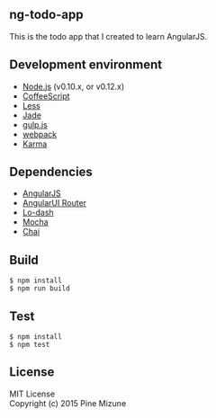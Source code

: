 ng-todo-app
-----------

This is the todo app that I created to learn AngularJS.

## Development environment

 - [Node.js](https://nodejs.org/) (v0.10.x, or v0.12.x)
 - [CoffeeScript](http://coffeescript.org/)
 - [Less](http://lesscss.org/)
 - [Jade](http://jade-lang.com/)
 - [gulp.js](http://gulpjs.com/)
 - [webpack](http://webpack.github.io/)
 - [Karma](http://karma-runner.github.io/)


## Dependencies

 - [AngularJS](https://angularjs.org/)
 - [AngularUI Router](https://github.com/angular-ui/ui-router)
 - [Lo-dash](https://lodash.com/)
 - [Mocha](http://mochajs.org/)
 - [Chai](http://chaijs.com/)


## Build

```
$ npm install
$ npm run build
```

## Test

```
$ npm install
$ npm test
```

## License
MIT License<br />
Copyright (c) 2015 Pine Mizune
